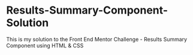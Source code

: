 # Results-Summary-Component-Solution
This is my solution to the Front End Mentor Challenge - Results Summary Component using HTML &amp; CSS

